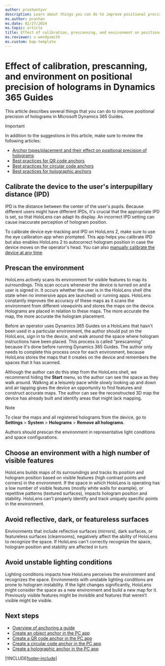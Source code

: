 ```yaml
---
author: prashantyvr
description: Learn about things you can do to improve positional precision of holograms in Dynamics 365 Guides
ms.author: prashan
ms.date: 02/27/2024
ms.topic: article
title: Effect of calibration, prescanning, and environment on positional precision of holograms in Dynamics 365 Guides
ms.reviewer: v-wendysmith
ms.custom: bap-template
---
```


# Effect of calibration, prescanning, and environment on positional precision of holograms in Dynamics 365 Guides

This article describes several things that you can do to improve positional precision of holograms in Microsoft Dynamics 365 Guides.

> [!IMPORTANT]
> In addition to the suggestions in this article, make sure to review the following articles:
>
> - [Anchor types/placement and their effect on positional precision of holograms](pc-app-anchor-types-placement-precision.md)
> - [Best practices for QR code anchors](pc-app-anchor-qr-best-practices.md)
> - [Best practices for circular code anchors](pc-app-anchor-circular-best-practices.md)
> - [Best practices for holographic anchors](pc-app-anchor-holographic-best-practices.md)

## Calibrate the device to the user's interpupillary distance (IPD)

IPD is the distance between the center of the user's pupils. Because different users might have different IPDs, it's crucial that the appropriate IPD is set, so that HoloLens can adapt its display. An incorrect IPD setting can cause inaccurate perception of hologram position. 

To calibrate device eye-tracking and IPD on HoloLens 2, make sure to use the eye calibration app when prompted. This app helps you calibrate IPD but also enables HoloLens 2 to autocorrect hologram position in case the device moves on the operator's head. You can also [manually calibrate the device at any time](./operator-calibrate-hl2.md).

## Prescan the environment

HoloLens actively scans its environment for visible features to map its surroundings. This scan occurs whenever the device is turned on and a user is signed in. It occurs whether the user is in the HoloLens shell (the state when no immersive apps are launched) or running apps. HoloLens constantly improves the accuracy of these maps as it scans the environment from different viewpoints and stores the maps on the device. Holograms are placed in relation to these maps. The more accurate the map, the more accurate the hologram placement.

Before an operator uses Dynamics 365 Guides on a HoloLens that hasn't been used in a particular environment, the author should put on the HoloLens, sign in to the device, and walk around the space where hologram instructions have been placed. This process is called "prescanning" because it's done before running Dynamics 365 Guides. The author only needs to complete this process once for each environment, because HoloLens stores the maps that it creates on the device and remembers the spaces that it has scanned. 

Although the author can do this step from the HoloLens shell, we recommend hiding the **Start** menu, so the author can see the space as they walk around. Walking at a leisurely pace while slowly looking up and down and air tapping gives the device an opportunity to find features and construct accurate maps. The author can see the reconstructed 3D map the device has already built and identify areas that might lack mapping. 

> [!NOTE] 
> To clear the maps and all registered holograms from the device, go to **Settings** > **System** > **Holograms** > **Remove all holograms**.

Authors should prescan the environment in representative light conditions and space configurations.

## Choose an environment with a high number of visible features

HoloLens builds maps of its surroundings and tracks its position and hologram position based on visible features (high contrast points and corners) in the environment. If the space in which HoloLens is operating has a low number of visible features (mostly white walls for example), or repetitive patterns (textured surfaces), impacts hologram position and stability. HoloLens can't properly identify and track uniquely specific points in the environment.

## Avoid reflective, dark, or featureless surfaces

Environments that include reflective surfaces (mirrors), dark surfaces, or featureless surfaces (cleanrooms), negatively affect the ability of HoloLens to recognize the space. If HoloLens can't correctly recognize the space, hologram position and stability are affected in turn.

## Avoid unstable lighting conditions

Lighting conditions impacts how HoloLens perceives the environment and recognizes the space. Environments with unstable lighting conditions are prone to hologram instability. If the light changes significantly, HoloLens might consider the space as a new environment and build a new map for it. Previously visible features might be invisible and features that weren’t visible might be visible. 

## Next steps

- [Overview of anchoring a guide](pc-app-anchor.md)
- [Create an object anchor  in the PC app](pc-app-anchor-object.md)
- [Create a QR code anchor in the PC app](pc-app-anchor-qr-code.md)
- [Create a circular code anchor in the PC app](pc-app-anchor-circular-code.md)
- [Create a holographic anchor in the PC app](pc-app-anchor-holographic.md)


[!INCLUDE[footer-include](../includes/footer-banner.md)]
